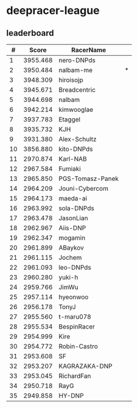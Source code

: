 # deepracer-league

## leaderboard

<!-- leaderboard -->
| # | Score | RacerName |   |
| - | ----- | --------- | - |
| 1 | 3955.468 | nero-DNPds | |
| 2 | 3950.484 | nalbam-me | * |
| 3 | 3948.309 | hiroisojp | |
| 4 | 3945.671 | Breadcentric | |
| 5 | 3944.698 | nalbam | |
| 6 | 3942.214 | kimwooglae | |
| 7 | 3937.783 | Etaggel | |
| 8 | 3935.732 | KJH | |
| 9 | 3931.380 | Alex-Schultz | |
| 10 | 3856.880 | kito-DNPds | |
| 11 | 2970.874 | Karl-NAB | |
| 12 | 2967.584 | Fumiaki | |
| 13 | 2965.850 | PGS-Tomasz-Panek | |
| 14 | 2964.209 | Jouni-Cybercom | |
| 15 | 2964.173 | maeda-ai | |
| 16 | 2963.992 | sola-DNPds | |
| 17 | 2963.478 | JasonLian | |
| 18 | 2962.967 | Aiis-DNP | |
| 19 | 2962.347 | mogamin | |
| 20 | 2961.899 | ABaykov | |
| 21 | 2961.115 | Jochem | |
| 22 | 2961.093 | leo-DNPds | |
| 23 | 2960.280 | yuki-h | |
| 24 | 2959.766 | JimWu | |
| 25 | 2957.114 | hyeonwoo | |
| 26 | 2956.178 | TonyJ | |
| 27 | 2955.560 | t-maru078 | |
| 28 | 2955.534 | BespinRacer | |
| 29 | 2954.999 | Kire | |
| 30 | 2954.772 | Robin-Castro | |
| 31 | 2953.608 | SF | |
| 32 | 2953.207 | KAGRAZAKA-DNP | |
| 33 | 2953.045 | RichardFan | |
| 34 | 2950.718 | RayG | |
| 35 | 2949.858 | HY-DNP | |
